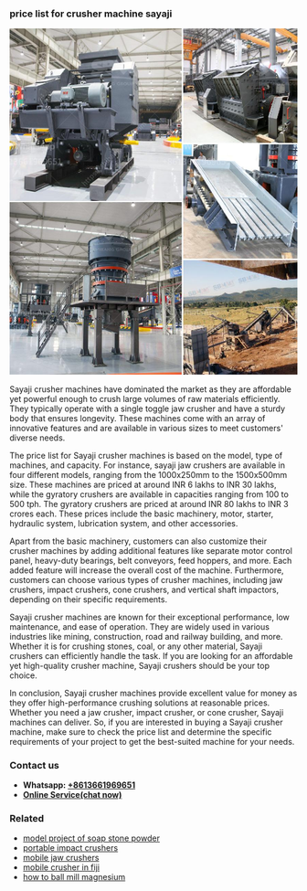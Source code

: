 <h3>price list for crusher machine sayaji</h3><img src='1702950307.jpg' alt=''><p>Sayaji crusher machines have dominated the market as they are affordable yet powerful enough to crush large volumes of raw materials efficiently. They typically operate with a single toggle jaw crusher and have a sturdy body that ensures longevity. These machines come with an array of innovative features and are available in various sizes to meet customers' diverse needs.</p><p>The price list for Sayaji crusher machines is based on the model, type of machines, and capacity. For instance, sayaji jaw crushers are available in four different models, ranging from the 1000x250mm to the 1500x500mm size. These machines are priced at around INR 6 lakhs to INR 30 lakhs, while the gyratory crushers are available in capacities ranging from 100 to 500 tph. The gyratory crushers are priced at around INR 80 lakhs to INR 3 crores each. These prices include the basic machinery, motor, starter, hydraulic system, lubrication system, and other accessories.</p><p>Apart from the basic machinery, customers can also customize their crusher machines by adding additional features like separate motor control panel, heavy-duty bearings, belt conveyors, feed hoppers, and more. Each added feature will increase the overall cost of the machine. Furthermore, customers can choose various types of crusher machines, including jaw crushers, impact crushers, cone crushers, and vertical shaft impactors, depending on their specific requirements.</p><p>Sayaji crusher machines are known for their exceptional performance, low maintenance, and ease of operation. They are widely used in various industries like mining, construction, road and railway building, and more. Whether it is for crushing stones, coal, or any other material, Sayaji crushers can efficiently handle the task. If you are looking for an affordable yet high-quality crusher machine, Sayaji crushers should be your top choice.</p><p>In conclusion, Sayaji crusher machines provide excellent value for money as they offer high-performance crushing solutions at reasonable prices. Whether you need a jaw crusher, impact crusher, or cone crusher, Sayaji machines can deliver. So, if you are interested in buying a Sayaji crusher machine, make sure to check the price list and determine the specific requirements of your project to get the best-suited machine for your needs.</p><h3>Contact us</h3><ul><li><strong>Whatsapp:&nbsp;<a href="https://wa.me/8613661969651">+8613661969651</a></strong></li><li><a href="https://swt.shibang-china.com/?git&amp;zhl&amp;price list for crusher machine sayaji"><strong>Online Service(chat now)</strong></a></li></ul><h3>Related</h3><ul><li><a href='model project of soap stone powder.md'>model project of soap stone powder</a></li><li><a href='portable impact crushers.md'>portable impact crushers</a></li><li><a href='mobile jaw crushers.md'>mobile jaw crushers</a></li><li><a href='mobile crusher in fiji.md'>mobile crusher in fiji</a></li><li><a href='how to ball mill magnesium.md'>how to ball mill magnesium</a></li></ul>